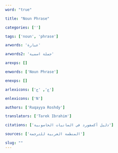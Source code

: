 ```yaml
---
word: "true"

title: "Noun Phrase"

categories: ['']

tags: ['noun', 'phrase']

arwords: 'عبارة'

arwords2: 'جملة اسمية'

arexps: []

enwords: ['Noun Phrase']

enexps: []

arlexicons: ['ع', 'ج']

enlexicons: ['N']

authors: ['Ruqayya Roshdy']

translators: ['Tarek Ibrahim']

citations: ['دليل أكسفورد في السانيات الحاسوبية']

sources: ['المنظمة العربية للترجمة']

slug: ""
---
```

